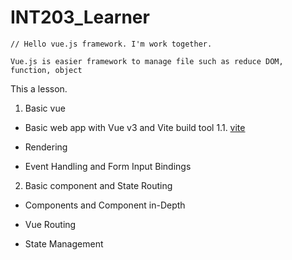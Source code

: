 # INT203_Learner

```
// Hello vue.js framework. I'm work together.

Vue.js is easier framework to manage file such as reduce DOM, function, object

```

This a lesson.

1. Basic vue

- Basic web app with Vue v3 and Vite build tool
1.1. [vite]()

- Rendering

- Event Handling and Form Input Bindings

2. Basic component and State Routing

- Components and Component in-Depth

- Vue Routing

- State Management